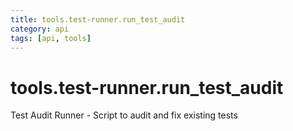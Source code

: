 ```yaml
---
title: tools.test-runner.run_test_audit
category: api
tags: [api, tools]
---
```


# tools.test-runner.run_test_audit

Test Audit Runner - Script to audit and fix existing tests


